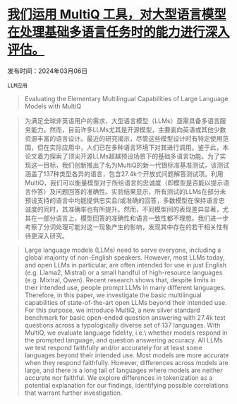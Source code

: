 # [我们运用 MultiQ 工具，对大型语言模型在处理基础多语言任务时的能力进行深入评估。](https://arxiv.org/abs/2403.03814)

发布时间：2024年03月06日

`LLM应用`

> Evaluating the Elementary Multilingual Capabilities of Large Language Models with MultiQ

> 为满足全球非英语用户的需求，大型语言模型（LLMs）亟需具备多语言服务能力。然而，目前许多LLMs尤其是开源模型，主要面向英语或其他少数资源丰富的语言设计。最近的研究揭示，尽管这些模型设计时有特定使用范围，但在实际应用中，人们已在多种语言环境下对其进行调用。鉴于此，本论文着力探索了顶尖开源LLMs超越预设场景下的基础多语言功能。为了实现这一目标，我们创新推出了名为MultiQ的新一代银标准基准测试，该测试涵盖了137种类型各异的语言，包含27.4k个开放式问题解答测试项。利用MultiQ，我们可以衡量模型对于所给语言的忠诚度（即模型是否能以提示语言作答）及问题回答的准确性。实验结果显示，所有测试的LLMs在部分未预设支持的语言中均能提供忠实且/或准确的回答，多数模型在保持语言忠诚度的同时，其准确率也有所提升。然而，不同模型间的表现差异显著，尤其在一部分语言上，模型回答的准确性和语言一致性都不理想。我们进一步考察了分词处理可能对这一现象产生的影响，发现其中存在的若干相关性有待更深入研究。

> Large language models (LLMs) need to serve everyone, including a global majority of non-English speakers. However, most LLMs today, and open LLMs in particular, are often intended for use in just English (e.g. Llama2, Mistral) or a small handful of high-resource languages (e.g. Mixtral, Qwen). Recent research shows that, despite limits in their intended use, people prompt LLMs in many different languages. Therefore, in this paper, we investigate the basic multilingual capabilities of state-of-the-art open LLMs beyond their intended use. For this purpose, we introduce MultiQ, a new silver standard benchmark for basic open-ended question answering with 27.4k test questions across a typologically diverse set of 137 languages. With MultiQ, we evaluate language fidelity, i.e.\ whether models respond in the prompted language, and question answering accuracy. All LLMs we test respond faithfully and/or accurately for at least some languages beyond their intended use. Most models are more accurate when they respond faithfully. However, differences across models are large, and there is a long tail of languages where models are neither accurate nor faithful. We explore differences in tokenization as a potential explanation for our findings, identifying possible correlations that warrant further investigation.